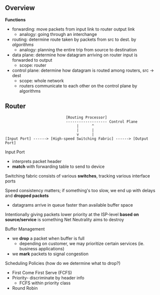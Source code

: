 ## Overview
__Functions__
- forwarding: move packets from input link to router output link
	- analogy: going through an interchange
- routing: determine route taken by packets from src to dest. by *algorithms*
	- analogy: planning the entire trip from source to destination
- data plane: determine how datagram arriving on router input is forwarded to output
	- scope: router
- control plane: determine how datagram is routed among routers, src -> dest
	- scope: whole network
	- routers communicate to each other on the control plane by algorithms

## Router
```
                            [Routing Processor]
                            ------------------- Control Plane
                                 |      ^
                                 |      |
                                 v      |
[Input Port] ------> [High-speed Switching Fabric] ------> [Output Port]
```
Input Port
- interprets packet header
- **match** with forwarding table to send to device

Switching fabric consists of various **switches**, tracking various interface ports

Speed consistency matters; if something's too slow, we end up with delays and **dropped packets**
- datagrams arrive in queue faster than available buffer space

Intentionally giving packets lower priority at the ISP-level **based on source/service** is something Net Neutrality aims to destroy

Buffer Management
- we **drop** a packet when buffer is full
	- depending on customer, we may prioritize certain services (ie. business applications)
- we **mark** packets to signal congestion

Scheduling Policies (how do we determine what to drop?)
- First Come First Serve (FCFS)
- Priority- discriminate by header info
	- FCFS within priority class
- Round Robin

